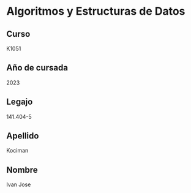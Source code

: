 # Algoritmos y Estructuras de Datos


## **Curso** 
K1051
## **Año de cursada** 
2023
## **Legajo** 
141.404-5
## **Apellido** 
Kociman
## **Nombre** 
Ivan Jose
